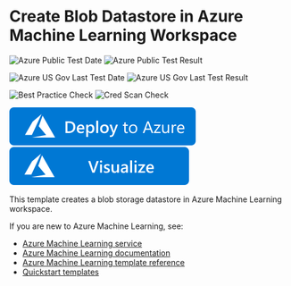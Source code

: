 # Create Blob Datastore in Azure Machine Learning Workspace

![Azure Public Test Date](https://azurequickstartsservice.blob.core.windows.net/badges/101-datastore-create-blob/PublicLastTestDate.svg)
![Azure Public Test Result](https://azurequickstartsservice.blob.core.windows.net/badges/101-datastore-create-blob/PublicDeployment.svg)

![Azure US Gov Last Test Date](https://azurequickstartsservice.blob.core.windows.net/badges/101-datastore-create-blob/FairfaxLastTestDate.svg)
![Azure US Gov Last Test Result](https://azurequickstartsservice.blob.core.windows.net/badges/101-datastore-create-blob/FairfaxDeployment.svg)

![Best Practice Check](https://azurequickstartsservice.blob.core.windows.net/badges/101-datastore-create-blob/BestPracticeResult.svg)
![Cred Scan Check](https://azurequickstartsservice.blob.core.windows.net/badges/101-datastore-create-blob/CredScanResult.svg)

[![Deploy To Azure](https://raw.githubusercontent.com/Azure/azure-quickstart-templates/master/1-CONTRIBUTION-GUIDE/images/deploytoazure.svg?sanitize=true)](https://portal.azure.com/#create/Microsoft.Template/uri/https%3A%2F%2Fraw.githubusercontent.com%2FAzure%2Fazure-quickstart-templates%2Fmaster%2F101-datastore-create-blob%2Fazuredeploy.json)
[![Visualize](https://raw.githubusercontent.com/Azure/azure-quickstart-templates/master/1-CONTRIBUTION-GUIDE/images/visualizebutton.svg?sanitize=true)](http://armviz.io/#/?load=https%3A%2F%2Fraw.githubusercontent.com%2FAzure%2Fazure-quickstart-templates%2Fmaster%2F101-datastore-create-blob%2Fazuredeploy.json)

This template creates a blob storage datastore in Azure Machine Learning workspace.

If you are new to Azure Machine Learning, see:

- [Azure Machine Learning service](https://azure.microsoft.com/services/machine-learning-service/)
- [Azure Machine Learning documentation](https://docs.microsoft.com/azure/machine-learning/)
- [Azure Machine Learning template reference](https://docs.microsoft.com/azure/templates/microsoft.machinelearningservices/allversions)
- [Quickstart templates](https://azure.microsoft.com/resources/templates/)